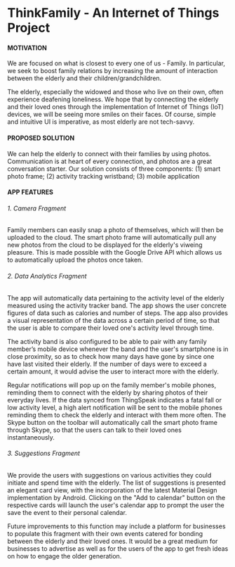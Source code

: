 # ThinkFamily - An Internet of Things Project
#### MOTIVATION
We are focused on what is closest to every one of us - Family. In particular, we seek to boost family relations by increasing the amount of interaction between the elderly and their children/grandchildren.

The elderly, especially the widowed and those who live on their own, often experience deafening loneliness. We hope that by connecting the elderly and their loved ones through the implementation of Internet of Things (IoT) devices, we will be seeing more smiles on their faces. Of course, simple and intuitive UI is imperative, as most elderly are not tech-savvy.


#### PROPOSED SOLUTION
We can help the elderly to connect with their families by using photos. Communication is at heart of every connection, and photos are a great conversation starter. Our solution consists of three components:  (1) smart photo frame;  (2) activity tracking wristband;  (3) mobile application


#### APP FEATURES
###### 1. Camera Fragment
Family members can easily snap a photo of themselves, which will then be uploaded to the cloud. The smart photo frame will automatically pull any new photos from the cloud to be displayed for the elderly's viweing pleasure. This is made possible with the Google Drive API which allows us to automatically upload the photos once taken.

###### 2. Data Analytics Fragment
The app will automatically data pertaining to the activity level of the elderly measured using the activity tracker band. The app shows the user concrete figures of data such as calories and number of steps. The app also provides a visual representation of the data across a certain period of time, so that the user is able to compare their loved one's activity level through time. 

The activity band is also configured to be able to pair with any family member’s mobile device whenever the band and the user's smartphone is in close proximity, so as to check how many days have gone by since one have last visited their elderly. If the number of days were to exceed a certain amount, it would advise the user to interact more with the elderly.

Regular notifications will pop up on the family member's mobile phones, reminding them to connect with the elderly by sharing photos of their everyday lives. If the data synced from ThingSpeak indicates a fatal fall or low activity level, a high alert notification will be sent to the mobile phones reminding them to check the elderly and interact with them more often. The Skype button on the toolbar will automatically call the smart photo frame through Skype, so that the users can talk to their loved ones instantaneously.

###### 3. Suggestions Fragment
We provide the users with suggestions on various activities they could initiate and spend time with the elderly. The list of suggestions is presented an elegant card view, with the incorporation of the latest Material Design implementation by Android. Clicking on the "Add to calendar" button on the respective cards will launch the user's calendar app to prompt the user the save the event to their personal calendar. 

Future improvements to this function may include a platform for businesses to populate this fragment with their own events catered for bonding between the elderly and their loved ones. It would be a great medium for businesses to advertise as well as for the users of the app to get fresh ideas on how to engage the older generation.
